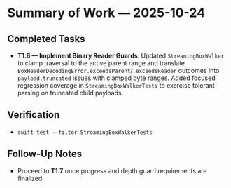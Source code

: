 # Summary of Work — 2025-10-24

## Completed Tasks
- **T1.6 — Implement Binary Reader Guards**: Updated `StreamingBoxWalker` to clamp traversal to the active parent range and translate `BoxHeaderDecodingError.exceedsParent`/`.exceedsReader` outcomes into `payload.truncated` issues with clamped byte ranges. Added focused regression coverage in `StreamingBoxWalkerTests` to exercise tolerant parsing on truncated child payloads.

## Verification
- `swift test --filter StreamingBoxWalkerTests`

## Follow-Up Notes
- Proceed to **T1.7** once progress and depth guard requirements are finalized.
